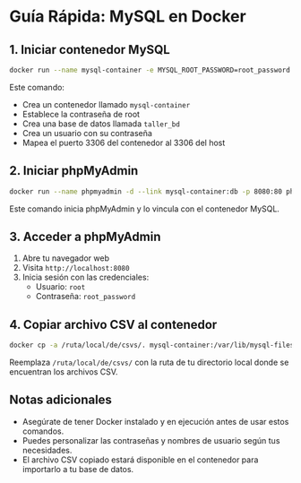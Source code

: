 # Guía Rápida: MySQL en Docker

## 1. Iniciar contenedor MySQL

```bash
docker run --name mysql-container -e MYSQL_ROOT_PASSWORD=root_password -e MYSQL_DATABASE=taller_bd -e MYSQL_USER=usuario -e MYSQL_PASSWORD=password -p 3306:3306 -d mysql:latest
```

Este comando:
- Crea un contenedor llamado `mysql-container`
- Establece la contraseña de root
- Crea una base de datos llamada `taller_bd`
- Crea un usuario con su contraseña
- Mapea el puerto 3306 del contenedor al 3306 del host

## 2. Iniciar phpMyAdmin

```bash
docker run --name phpmyadmin -d --link mysql-container:db -p 8080:80 phpmyadmin/phpmyadmin
```

Este comando inicia phpMyAdmin y lo vincula con el contenedor MySQL.

## 3. Acceder a phpMyAdmin

1. Abre tu navegador web
2. Visita `http://localhost:8080`
3. Inicia sesión con las credenciales:
   - Usuario: `root`
   - Contraseña: `root_password`

## 4. Copiar archivo CSV al contenedor

```bash
docker cp -a /ruta/local/de/csvs/. mysql-container:/var/lib/mysql-files/
```

Reemplaza `/ruta/local/de/csvs/` con la ruta de tu directorio local donde se encuentran los archivos CSV.

## Notas adicionales

- Asegúrate de tener Docker instalado y en ejecución antes de usar estos comandos.
- Puedes personalizar las contraseñas y nombres de usuario según tus necesidades.
- El archivo CSV copiado estará disponible en el contenedor para importarlo a tu base de datos.

